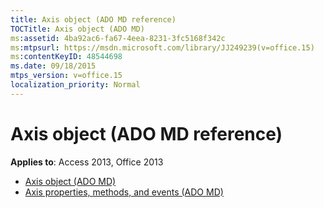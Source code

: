 ```yaml
---
title: Axis object (ADO MD reference)
TOCTitle: Axis object (ADO MD)
ms:assetid: 4ba92ac6-fa67-4eea-8231-3fc5168f342c
ms:mtpsurl: https://msdn.microsoft.com/library/JJ249239(v=office.15)
ms:contentKeyID: 48544698
ms.date: 09/18/2015
mtps_version: v=office.15
localization_priority: Normal
---
```


# Axis object (ADO MD reference)

**Applies to**: Access 2013, Office 2013

- [Axis object (ADO MD)](axis-object-ado-md.md)
- [Axis properties, methods, and events (ADO MD)](axis-properties-methods-and-events-ado-md.md)

